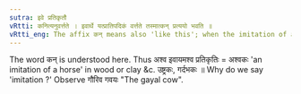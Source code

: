 ```yaml
---
sutra: इवे प्रतिकृतौ
vRtti: कनित्यनुवर्त्तते । इवार्थे यत्प्रातिपदिकं वर्त्तते तस्मात्कन् प्रत्ययो भवति ॥
vRtti_eng: The affix कन् means also 'like this'; when the imitation of a thing is to be expressed.
---
```

The word कन् is understood here. Thus अश्व इवायमश्व प्रतिकृतिः = अश्वकः 'an imitation of a horse' in wood or clay &c. उष्ट्रकः, गर्दभकः ॥ Why do we say  'imitation ?' Observe गौरिव गवयः "The gayal cow".
